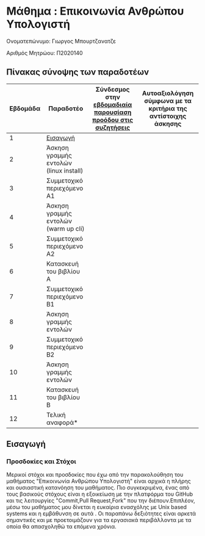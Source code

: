 # Μάθημα : Επικοινωνία Ανθρώπου Υπολογιστή

Ονοματεπώνυμο: Γιωργος Μπουρτζανατζε </br>

Αριθμός Μητρώου: Π2020140 </br>

## Πίνακας σύνοψης των παραδοτέων
| Εβδομάδα | Παραδοτέο | Σύνδεσμος στην [εβδομαδιαία παρουσίαση προόδου στις συζητήσεις](https://github.com/courses-ionio/help/discussions/categories/show-and-tell) | Αυτοαξιολόγηση σύμφωνα με τα κριτήρια της αντίστοιχης άσκησης |
| --- | --- | --- | --- |
| 1 | [Εισαγωγή](https://github.com/BurjanadzeG/hci/blob/%CE%A02020140/projects/2020140/README.md#%CE%B5%CE%B9%CF%83%CE%B1%CE%B3%CF%89%CE%B3%CE%AE)| | |
| 2 | Άσκηση γραμμής εντολών (linux install) | | |
| 3 | Συμμετοχικό περιεχόμενο A1 | | |
| 4 | Άσκηση γραμμής εντολών (warm up cli) | | |
| 5 | Συμμετοχικό περιεχόμενο A2 | | |
| 6 | Κατασκευή του βιβλίου Α | | |
| 7 | Συμμετοχικό περιεχόμενο B1 | | |
| 8 | Άσκηση γραμμής εντολών | | |
| 9 | Συμμετοχικό περιεχόμενο B2 | | |
| 10 | Άσκηση γραμμής εντολών | | |
| 11 | Κατασκευή του βιβλίου Β | | |
| 12 | Τελική αναφορά* | | |


## Εισαγωγή
### Προσδοκίες και Στόχοι


Μερικοί στόχοι και προσδοκίες που έχω από την παρακολούθηση του μαθήματος "Επικοινωνία Ανθρώπου Υπολογιστή" είναι αρχικά η πλήρης και ουσιαστική  κατανόηση του μαθήματος. Πιο συγκεκριμένα, ένας από τους βασικούς στόχους είναι η εξοικείωση με την πλατφόρμα του GitHub και τις λειτουργίες "Commit,Pull Request,Fork" που την διέπουν.Επιπλέον, μέσω του μαθήματος μου δίνεται η ευκαίρια ενασχόλης με Unix based systems και η εμβάθυνση σε αυτά . Οι παραπάνω δεξιότητες είναι αρκετά σημαντικές και με προετοιμάζουν για τα εργασιακά περιβάλλοντα με τα οποία θα απασχοληθώ τα επόμενα χρόνια.
